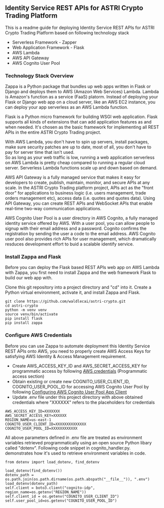 ## Identity Service REST APIs for ASTRI Crypto Trading Platform

This is a readme guide for deploying Identity Service REST APIs for ASTRI Crypto Trading Platform based on following technology stack
- Serverless Framework - Zapper 
- Web Application Framework - Flask 
- AWS Lambda 
- AWS API Gateway 
- AWS Cognito User Pool 

### Technology Stack Overview 
Zappa is a Python package that bundles up web apps written in Flask or Django and deploys them to AWS (Amazon Web Services) Lambda. Lambda is Amazon's function as a service (FaaS) platorm. Instead of deploying your Flask or Django web app on a cloud server, like an AWS EC2 instance, you can deploy your app serverless as an AWS Lambda function.  
  
Flask is a Python micro framework for building WSGI web application. Flask supports all kinds of extensions that can add application features as and when needed. It's chosen as the basic framework for implementing all REST APIs in the entire ASTRI Crypto Trading project.  

With AWS Lambda, you don't have to spin up servers, install packages, make sure security patches are up to date, most of all, you don't have to pay for server time that isn't used.  
So as long as your web traffic is low, running a web application serverless on AWS Lambda is pretty cheap compared to running a regular cloud server. Serverless Lambda functions scale up and down based on demand.  
  
AWS API Gateway is a fully managed service that makes it easy for developers to create, publish, maintain, monitor, and secure APIs at any scale. In the ASTRI Crypto Trading platform project, APIs act as the "front door" for applications to business logic (i.e. users management, trade orders management etc), access data (i.e. quotes and quotes data). Using API Gateway, you can create REST APIs and WebSocket APIs that enable real-time two-way communication applications.  
  
AWS Cognito User Pool is a user directory in AWS Cognito, a fully managed identity service offered by AWS. With a user pool, you can allow people to signup with their email address and a password. Cognito confirms the registration by sending the user a code to the email address. AWS Cognito user pool also provides rich APIs for user management, which dramatically resduces development effort to buid a scalable identify service.  
  
### Install Zappa and Flask
Before you can deploy the Flask based REST APIs web app on AWS Lambda with Zappa, you first need to install Zappa and the web framework Flask to build our web app with.  
  
Clone this git repository into a project directory and "cd" into it. Create a Python virtual environment, activate it, and install Zappa and Flask.  
  
```
git clone https://github.com/waldlecai/astri-crypto.git
cd astri-crypto
python -m venv venv
source venv/bin/activate
pip install flask
pip install zappa
```
  
### Configure AWS Credentials  
Before you can use Zappa to automate deployment this Identity Service REST APIs onto AWS, you need to properly create AWS Access Keys for satisfying AWS Identity & Access Management requirement.  
- Create AWS_ACCESS_KEY_ID and AWS_SECRET_ACCESS_KEY for programmatic access by following [AWS credentials](https://docs.aws.amazon.com/general/latest/gr/aws-sec-cred-types.html#access-keys-and-secret-access-keys) (Programmatic access section)  
- Obtain existing or create new COGNITO_USER_CLIENT_ID, COGNITO_USER_POOL_ID for accessing AWS Cognito User Pool by following [Configuring AWS Cognito User Pool App Client](https://docs.aws.amazon.com/cognito/latest/developerguide/user-pool-settings-client-apps.html)  
- Update .env file under this project directory with above obtained credentials where "XXXXXX" refers to the placeholders for credentials  
```
AWS_ACCESS_KEY_ID=XXXXXXX
AWS_SECRET_ACCESS_KEY=XXXXXX
REGION_NAME=us-east-1
COGNITO_USER_CLIENT_ID=XXXXXXXXXXXXXX
COGNITO_USER_POOL_ID=XXXXXXXXXXXX
```  
All above parameters defined in .env file are treated as environment variables retrieved programmatically using an open source Python libary called "dotenv". Following code snippet in cognito_handler.py. demonstrates how it's used to retrieve environment variables in code.  
```
from dotenv import load_dotenv, find_dotenv

load_dotenv(find_dotenv())
dotenv_path = os.path.join(os.path.dirname(os.path.abspath("__file__")), ".env")
load_dotenv(dotenv_path)
self.client = boto3.client("cognito-idp", region_name=os.getenv("REGION_NAME"))
self.client_id = os.getenv("COGNITO_USER_CLIENT_ID")
self.user_pool_id=os.getenv("COGNITO_USER_POOL_ID")
```
